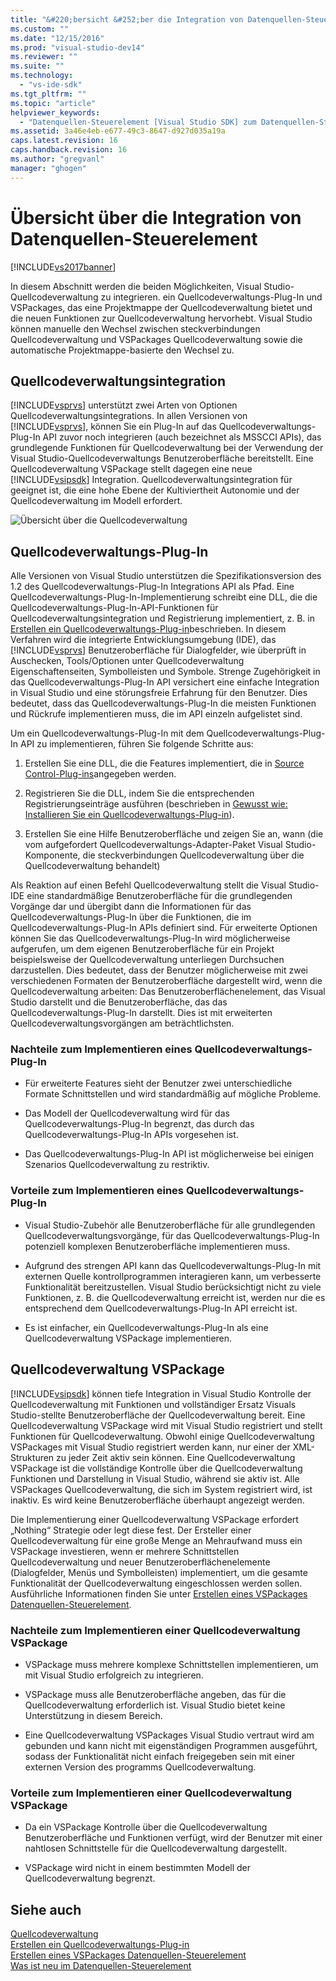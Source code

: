 ```yaml
---
title: "&#220;bersicht &#252;ber die Integration von Datenquellen-Steuerelement | Microsoft Docs"
ms.custom: ""
ms.date: "12/15/2016"
ms.prod: "visual-studio-dev14"
ms.reviewer: ""
ms.suite: ""
ms.technology: 
  - "vs-ide-sdk"
ms.tgt_pltfrm: ""
ms.topic: "article"
helpviewer_keywords: 
  - "Datenquellen-Steuerelement [Visual Studio SDK] zum Datenquellen-Steuerelement"
ms.assetid: 3a46e4eb-e677-49c3-8647-d927d035a19a
caps.latest.revision: 16
caps.handback.revision: 16
ms.author: "gregvanl"
manager: "ghogen"
---
```

# &#220;bersicht &#252;ber die Integration von Datenquellen-Steuerelement
[!INCLUDE[vs2017banner](../../code-quality/includes/vs2017banner.md)]

In diesem Abschnitt werden die beiden Möglichkeiten, Visual Studio\-Quellcodeverwaltung zu integrieren. ein Quellcodeverwaltungs\-Plug\-In und VSPackages, das eine Projektmappe der Quellcodeverwaltung bietet und die neuen Funktionen zur Quellcodeverwaltung hervorhebt.  Visual Studio können manuelle den Wechsel zwischen steckverbindungen Quellcodeverwaltung und VSPackages Quellcodeverwaltung sowie die automatische Projektmappe\-basierte den Wechsel zu.  
  
## Quellcodeverwaltungsintegration  
 [!INCLUDE[vsprvs](../../code-quality/includes/vsprvs_md.md)] unterstützt zwei Arten von Optionen Quellcodeverwaltungsintegrations.  In allen Versionen von [!INCLUDE[vsprvs](../../code-quality/includes/vsprvs_md.md)], können Sie ein Plug\-In auf das Quellcodeverwaltungs\-Plug\-In API zuvor noch integrieren \(auch bezeichnet als MSSCCI APIs\), das grundlegende Funktionen für Quellcodeverwaltung bei der Verwendung der Visual Studio\-Quellcodeverwaltungs Benutzeroberfläche bereitstellt.  Eine Quellcodeverwaltung VSPackage stellt dagegen eine neue [!INCLUDE[vsipsdk](../../extensibility/includes/vsipsdk_md.md)] Integration. Quellcodeverwaltungsintegration für geeignet ist, die eine hohe Ebene der Kultiviertheit Autonomie und der Quellcodeverwaltung im Modell erfordert.  
  
 ![Übersicht über die Quellcodeverwaltung](../../extensibility/internals/media/sourcectnrloverview.png "SourceCtnrlOverview")  
  
## Quellcodeverwaltungs\-Plug\-In  
 Alle Versionen von Visual Studio unterstützen die Spezifikationsversion des 1.2 des Quellcodeverwaltungs\-Plug\-In Integrations API als Pfad.  Eine Quellcodeverwaltungs\-Plug\-In\-Implementierung schreibt eine DLL, die die Quellcodeverwaltungs\-Plug\-In\-API\-Funktionen für Quellcodeverwaltungsintegration und Registrierung implementiert, z. B. in [Erstellen ein Quellcodeverwaltungs\-Plug\-in](../../extensibility/internals/creating-a-source-control-plug-in.md)beschrieben.  In diesem Verfahren wird die integrierte Entwicklungsumgebung \(IDE\), das [!INCLUDE[vsprvs](../../code-quality/includes/vsprvs_md.md)] Benutzeroberfläche für Dialogfelder, wie überprüft in Auschecken, Tools\/Optionen unter Quellcodeverwaltung Eigenschaftenseiten, Symbolleisten und Symbole.  Strenge Zugehörigkeit in das Quellcodeverwaltungs\-Plug\-In API versichert eine einfache Integration in Visual Studio und eine störungsfreie Erfahrung für den Benutzer.  Dies bedeutet, dass das Quellcodeverwaltungs\-Plug\-In die meisten Funktionen und Rückrufe implementieren muss, die im API einzeln aufgelistet sind.  
  
 Um ein Quellcodeverwaltungs\-Plug\-In mit dem Quellcodeverwaltungs\-Plug\-In API zu implementieren, führen Sie folgende Schritte aus:  
  
1.  Erstellen Sie eine DLL, die die Features implementiert, die in [Source Control\-Plug\-ins](../../extensibility/source-control-plug-ins.md)angegeben werden.  
  
2.  Registrieren Sie die DLL, indem Sie die entsprechenden Registrierungseinträge ausführen \(beschrieben in [Gewusst wie: Installieren Sie ein Quellcodeverwaltungs\-Plug\-in](../../extensibility/internals/how-to-install-a-source-control-plug-in.md)\).  
  
3.  Erstellen Sie eine Hilfe Benutzeroberfläche und zeigen Sie an, wann \(die vom aufgefordert Quellcodeverwaltungs\-Adapter\-Paket Visual Studio\-Komponente, die steckverbindungen Quellcodeverwaltung über die Quellcodeverwaltung behandelt\)  
  
 Als Reaktion auf einen Befehl Quellcodeverwaltung stellt die Visual Studio\-IDE eine standardmäßige Benutzeroberfläche für die grundlegenden Vorgänge dar und übergibt dann die Informationen für das Quellcodeverwaltungs\-Plug\-In über die Funktionen, die im Quellcodeverwaltungs\-Plug\-In APIs definiert sind.  Für erweiterte Optionen können Sie das Quellcodeverwaltungs\-Plug\-In wird möglicherweise aufgerufen, um dem eigenen Benutzeroberfläche für ein Projekt beispielsweise der Quellcodeverwaltung unterliegen Durchsuchen darzustellen.  Dies bedeutet, dass der Benutzer möglicherweise mit zwei verschiedenen Formaten der Benutzeroberfläche dargestellt wird, wenn die Quellcodeverwaltung arbeiten: Das Benutzeroberflächenelement, das Visual Studio darstellt und die Benutzeroberfläche, das das Quellcodeverwaltungs\-Plug\-In darstellt.  Dies ist mit erweiterten Quellcodeverwaltungsvorgängen am beträchtlichsten.  
  
### Nachteile zum Implementieren eines Quellcodeverwaltungs\-Plug\-In  
  
-   Für erweiterte Features sieht der Benutzer zwei unterschiedliche Formate Schnittstellen und wird standardmäßig auf mögliche Probleme.  
  
-   Das Modell der Quellcodeverwaltung wird für das Quellcodeverwaltungs\-Plug\-In begrenzt, das durch das Quellcodeverwaltungs\-Plug\-In APIs vorgesehen ist.  
  
-   Das Quellcodeverwaltungs\-Plug\-In API ist möglicherweise bei einigen Szenarios Quellcodeverwaltung zu restriktiv.  
  
### Vorteile zum Implementieren eines Quellcodeverwaltungs\-Plug\-In  
  
-   Visual Studio\-Zubehör alle Benutzeroberfläche für alle grundlegenden Quellcodeverwaltungsvorgänge, für das Quellcodeverwaltungs\-Plug\-In potenziell komplexen Benutzeroberfläche implementieren muss.  
  
-   Aufgrund des strengen API kann das Quellcodeverwaltungs\-Plug\-In mit externen Quelle kontrollprogrammen interagieren kann, um verbesserte Funktionalität bereitzustellen. Visual Studio berücksichtigt nicht zu viele Funktionen, z. B. die Quellcodeverwaltung erreicht ist, werden nur die es entsprechend dem Quellcodeverwaltungs\-Plug\-In API erreicht ist.  
  
-   Es ist einfacher, ein Quellcodeverwaltungs\-Plug\-In als eine Quellcodeverwaltung VSPackage implementieren.  
  
## Quellcodeverwaltung VSPackage  
 [!INCLUDE[vsipsdk](../../extensibility/includes/vsipsdk_md.md)] können tiefe Integration in Visual Studio Kontrolle der Quellcodeverwaltung mit Funktionen und vollständiger Ersatz Visuals Studio\-stellte Benutzeroberfläche der Quellcodeverwaltung bereit.  Eine Quellcodeverwaltung VSPackage wird mit Visual Studio registriert und stellt Funktionen für Quellcodeverwaltung.  Obwohl einige Quellcodeverwaltung VSPackages mit Visual Studio registriert werden kann, nur einer der XML\-Strukturen zu jeder Zeit aktiv sein können.  Eine Quellcodeverwaltung VSPackage ist die vollständige Kontrolle über die Quellcodeverwaltung Funktionen und Darstellung in Visual Studio, während sie aktiv ist.  Alle VSPackages Quellcodeverwaltung, die sich im System registriert wird, ist inaktiv. Es wird keine Benutzeroberfläche überhaupt angezeigt werden.  
  
 Die Implementierung einer Quellcodeverwaltung VSPackage erfordert „Nothing“ Strategie oder legt diese fest.  Der Ersteller einer Quellcodeverwaltung für eine große Menge an Mehraufwand muss ein VSPackage investieren, wenn er mehrere Schnittstellen Quellcodeverwaltung und neuer Benutzeroberflächenelemente \(Dialogfelder, Menüs und Symbolleisten\) implementiert, um die gesamte Funktionalität der Quellcodeverwaltung eingeschlossen werden sollen.  Ausführliche Informationen finden Sie unter [Erstellen eines VSPackages Datenquellen\-Steuerelement](../../extensibility/internals/creating-a-source-control-vspackage.md).  
  
### Nachteile zum Implementieren einer Quellcodeverwaltung VSPackage  
  
-   VSPackage muss mehrere komplexe Schnittstellen implementieren, um mit Visual Studio erfolgreich zu integrieren.  
  
-   VSPackage muss alle Benutzeroberfläche angeben, das für die Quellcodeverwaltung erforderlich ist. Visual Studio bietet keine Unterstützung in diesem Bereich.  
  
-   Eine Quellcodeverwaltung VSPackages Visual Studio vertraut wird am gebunden und kann nicht mit eigenständigen Programmen ausgeführt, sodass der Funktionalität nicht einfach freigegeben sein mit einer externen Version des programms Quellcodeverwaltung.  
  
### Vorteile zum Implementieren einer Quellcodeverwaltung VSPackage  
  
-   Da ein VSPackage Kontrolle über die Quellcodeverwaltung Benutzeroberfläche und Funktionen verfügt, wird der Benutzer mit einer nahtlosen Schnittstelle für die Quellcodeverwaltung dargestellt.  
  
-   VSPackage wird nicht in einem bestimmten Modell der Quellcodeverwaltung begrenzt.  
  
## Siehe auch  
 [Quellcodeverwaltung](../../extensibility/internals/source-control.md)   
 [Erstellen ein Quellcodeverwaltungs\-Plug\-in](../../extensibility/internals/creating-a-source-control-plug-in.md)   
 [Erstellen eines VSPackages Datenquellen\-Steuerelement](../../extensibility/internals/creating-a-source-control-vspackage.md)   
 [Was ist neu im Datenquellen\-Steuerelement](../../extensibility/internals/what-s-new-in-source-control.md)